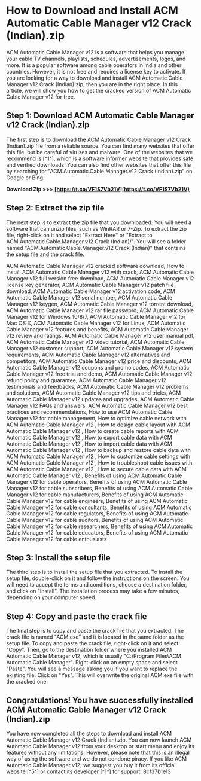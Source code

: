 # How to Download and Install ACM Automatic Cable Manager v12 Crack (Indian).zip
 
ACM Automatic Cable Manager v12 is a software that helps you manage your cable TV channels, playlists, schedules, advertisements, logos, and more. It is a popular software among cable operators in India and other countries. However, it is not free and requires a license key to activate. If you are looking for a way to download and install ACM Automatic Cable Manager v12 Crack (Indian).zip, then you are in the right place. In this article, we will show you how to get the cracked version of ACM Automatic Cable Manager v12 for free.
 
## Step 1: Download ACM Automatic Cable Manager v12 Crack (Indian).zip
 
The first step is to download the ACM Automatic Cable Manager v12 Crack (Indian).zip file from a reliable source. You can find many websites that offer this file, but be careful of viruses and malware. One of the websites that we recommend is [^1^], which is a software informer website that provides safe and verified downloads. You can also find other websites that offer this file by searching for "ACM.Automatic.Cable.Manager.v12 Crack (Indian).zip" on Google or Bing.
 
**Download Zip >>> [https://t.co/VF1S7Vb21V](https://t.co/VF1S7Vb21V)**


 
## Step 2: Extract the zip file
 
The next step is to extract the zip file that you downloaded. You will need a software that can unzip files, such as WinRAR or 7-Zip. To extract the zip file, right-click on it and select "Extract Here" or "Extract to ACM.Automatic.Cable.Manager.v12 Crack (Indian)/". You will see a folder named "ACM.Automatic.Cable.Manager.v12 Crack (Indian)" that contains the setup file and the crack file.
 
ACM Automatic Cable Manager v12 cracked software download,  How to install ACM Automatic Cable Manager v12 with crack,  ACM Automatic Cable Manager v12 full version free download,  ACM Automatic Cable Manager v12 license key generator,  ACM Automatic Cable Manager v12 patch file download,  ACM Automatic Cable Manager v12 activation code,  ACM Automatic Cable Manager v12 serial number,  ACM Automatic Cable Manager v12 keygen,  ACM Automatic Cable Manager v12 torrent download,  ACM Automatic Cable Manager v12 rar file password,  ACM Automatic Cable Manager v12 for Windows 10/8/7,  ACM Automatic Cable Manager v12 for Mac OS X,  ACM Automatic Cable Manager v12 for Linux,  ACM Automatic Cable Manager v12 features and benefits,  ACM Automatic Cable Manager v12 review and ratings,  ACM Automatic Cable Manager v12 user manual pdf,  ACM Automatic Cable Manager v12 video tutorial,  ACM Automatic Cable Manager v12 customer support,  ACM Automatic Cable Manager v12 system requirements,  ACM Automatic Cable Manager v12 alternatives and competitors,  ACM Automatic Cable Manager v12 price and discounts,  ACM Automatic Cable Manager v12 coupons and promo codes,  ACM Automatic Cable Manager v12 free trial and demo,  ACM Automatic Cable Manager v12 refund policy and guarantee,  ACM Automatic Cable Manager v12 testimonials and feedbacks,  ACM Automatic Cable Manager v12 problems and solutions,  ACM Automatic Cable Manager v12 tips and tricks,  ACM Automatic Cable Manager v12 updates and upgrades,  ACM Automatic Cable Manager v12 FAQs and answers,  ACM Automatic Cable Manager v12 best practices and recommendations,  How to use ACM Automatic Cable Manager v12 for cable management,  How to optimize cable network with ACM Automatic Cable Manager v12 ,  How to design cable layout with ACM Automatic Cable Manager v12 ,  How to create cable reports with ACM Automatic Cable Manager v12 ,  How to export cable data with ACM Automatic Cable Manager v12 ,  How to import cable data with ACM Automatic Cable Manager v12 ,  How to backup and restore cable data with ACM Automatic Cable Manager v12 ,  How to customize cable settings with ACM Automatic Cable Manager v12 ,  How to troubleshoot cable issues with ACM Automatic Cable Manager v12 ,  How to secure cable data with ACM Automatic Cable Manager v12 ,  Benefits of using ACM Automatic Cable Manager v12 for cable operators,  Benefits of using ACM Automatic Cable Manager v12 for cable subscribers,  Benefits of using ACM Automatic Cable Manager v12 for cable manufacturers,  Benefits of using ACM Automatic Cable Manager v12 for cable engineers,  Benefits of using ACM Automatic Cable Manager v12 for cable consultants,  Benefits of using ACM Automatic Cable Manager v12 for cable regulators,  Benefits of using ACM Automatic Cable Manager v12 for cable auditors,  Benefits of using ACM Automatic Cable Manager v12 for cable researchers,  Benefits of using ACM Automatic Cable Manager v12 for cable educators,  Benefits of using ACM Automatic Cable Manager v12 for cable enthusiasts
 
## Step 3: Install the setup file
 
The third step is to install the setup file that you extracted. To install the setup file, double-click on it and follow the instructions on the screen. You will need to accept the terms and conditions, choose a destination folder, and click on "Install". The installation process may take a few minutes, depending on your computer speed.
 
## Step 4: Copy and paste the crack file
 
The final step is to copy and paste the crack file that you extracted. The crack file is named "ACM.exe" and it is located in the same folder as the setup file. To copy and paste the crack file, right-click on it and select "Copy". Then, go to the destination folder where you installed ACM Automatic Cable Manager v12, which is usually "C:\Program Files\ACM Automatic Cable Manager". Right-click on an empty space and select "Paste". You will see a message asking you if you want to replace the existing file. Click on "Yes". This will overwrite the original ACM.exe file with the cracked one.
 
## Congratulations! You have successfully installed ACM Automatic Cable Manager v12 Crack (Indian).zip
 
You have now completed all the steps to download and install ACM Automatic Cable Manager v12 Crack (Indian).zip. You can now launch ACM Automatic Cable Manager v12 from your desktop or start menu and enjoy its features without any limitations. However, please note that this is an illegal way of using the software and we do not condone piracy. If you like ACM Automatic Cable Manager v12, we suggest you buy it from its official website [^5^] or contact its developer [^1^] for support.
 8cf37b1e13
 
